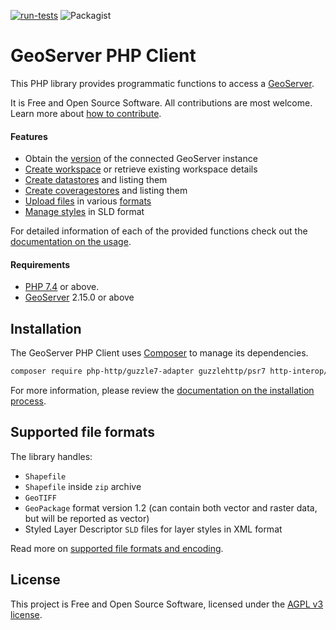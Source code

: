 [![run-tests](https://github.com/OneOffTech/geoserver-client-php/actions/workflows/run-tests.yml/badge.svg)](https://github.com/OneOffTech/geoserver-client-php/actions/workflows/run-tests.yml)
![Packagist](https://img.shields.io/packagist/v/oneofftech/geoserver-client-php.svg)

# GeoServer PHP Client

This PHP library provides programmatic functions to access a [GeoServer](http://geoserver.org/).

It is Free and Open Source Software. All contributions are most welcome. Learn more about [how to contribute](./CONTRIBUTING.md).

#### Features

* Obtain the [version](./docs/usage.md#get-the-geoserver-version) of the connected GeoServer instance
* [Create workspace](./docs/usage.md#create-the-workspace) or retrieve existing workspace details
* [Create datastores](./docs/usage.md#data-stores) and listing them
* [Create coveragestores](./docs/usage.md#coverage-stores) and listing them
* [Upload files](./docs/usage.md#uploading-geographic-files) in various [formats](#supported-file-formats)
* [Manage styles](./docs/usage.md#styles) in SLD format

For detailed information of each of the provided functions check out the [documentation on the usage](./docs/usage.md).

#### Requirements

* [PHP 7.4](http://www.php.net/) or above.
* [GeoServer](http://geoserver.org/) 2.15.0 or above

## Installation

The GeoServer PHP Client uses [Composer](http://getcomposer.org/) to manage its dependencies.

```bash
composer require php-http/guzzle7-adapter guzzlehttp/psr7 http-interop/http-factory-guzzle oneofftech/geoserver-client-php
```

For more information, please review the [documentation on the installation process](./docs/installation.md).

## Supported file formats

The library handles:

* `Shapefile`
* `Shapefile` inside `zip` archive
* `GeoTIFF`
* `GeoPackage` format version 1.2 (can contain both vector and raster data, but will be reported as vector)
* Styled Layer Descriptor `SLD` files for layer styles in XML format

Read more on [supported file formats and encoding](./docs/supported-files.md).

## License

This project is Free and Open Source Software, licensed under the [AGPL v3 license](./LICENSE.txt).

